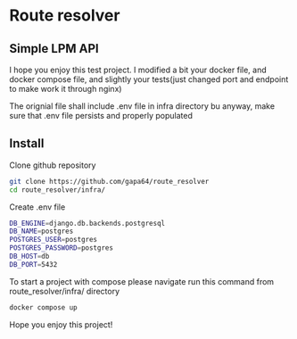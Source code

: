 # Route resolver
## Simple LPM API

I hope you enjoy this test project.
I modified a bit your docker file, and docker compose file, and slightly your tests(just changed port and endpoint to make work it through nginx)

The orignial file shall include .env file in infra directory bu anyway, make sure that .env file persists and properly populated

## Install
Clone github repository
```bash
git clone https://github.com/gapa64/route_resolver
cd route_resolver/infra/
```
Create .env file
```bash
DB_ENGINE=django.db.backends.postgresql
DB_NAME=postgres
POSTGRES_USER=postgres
POSTGRES_PASSWORD=postgres
DB_HOST=db
DB_PORT=5432
```
To start a project with compose please navigate run this command from route_resolver/infra/ directory
```bash
docker compose up 
```

Hope you enjoy this project!
